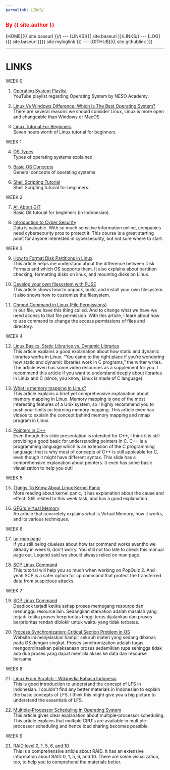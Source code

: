 ```yaml
---
permalink: LINKS/
---
```

<span style="color:red; font-weight:bold; font-size:larger;">By {{ site.author }}</span>
<br><br>
[HOME]({{ site.baseurl }}/) ---
[LINKS]({{ site.baseurl }}/LINKS/) ---
[LOG]({{ site.baseurl }}{{ site.myloglink }}) ---
[GITHUB]({{ site.githublink }})
<br>
<hr>

# LINKS

WEEK 0

1. [Operating System Playlist](https://www.youtube.com/playlist?list=PLBlnK6fEyqRiVhbXDGLXDk_OQAeuVcp2O)<br>
YouTube playlist regarding Operating System by NESO Academy.

2. [Linux Vs Windows Difference: Which Is The Best Operating System?](https://www.softwaretestinghelp.com/linux-vs-windows/)<br>
There are several reasons we should consider Linux, Linux is more open and changeable than Windows or MacOS

3. [Linux Tutorial For Beginners](https://youtu.be/wBp0Rb-ZJak)<br>
Seven hours worth of Linux tutorial for beginners.

WEEK 1

4. [OS Types](https://edu.gcfglobal.org/en/computerbasics/understanding-operating-systems/1/)<br>
Types of operating systems explained.

5. [Basic OS Concepts](https://youtu.be/9GDX-IyZ_C8)<br>
General concepts of operating systems.

6. [Shell Scripting Tutorial](https://youtu.be/GtovwKDemnI)<br>
Shell Scripting tutorial for beginners.

WEEK 2

7. [All About GIT](https://youtu.be/fQbTeNX1mvM)<br>
Basic Git tutorial for beginners (in Indonesian).

8. [Introduction to Cyber Security](https://www.codecademy.com/learn/introduction-to-cybersecurity)<br>
Data is valuable. With so much sensitive information online, companies need cybersecurity pros to protect it. This course is a great starting point for anyone interested in cybersecurity, but not sure where to start.

WEEK 3

9. [How to Format Disk Partitions in Linux](https://phoenixnap.com/kb/linux-format-disk)<br>
This article helps me understand about the difference between Disk Formats and which OS supports them. It also explains about partition checking, formatting disks on linux, and mounting disks on Linux.

10. [Develop your own filesystem with FUSE](https://developer.ibm.com/articles/l-fuse/)<br>
This article shows how to unpack, build, and install your own filesystem. It also shows how to customize the filesystem.

11. [Chmod Command in Linux (File Permissions)](https://linuxize.com/post/chmod-command-in-linux/)<br>
In our file, we have this thing called. And to change what we have we need access to that file permission. With this article, I learn about how to use command to change the access permissions of files and directory.

WEEK 4

12. [Linux Basics: Static Libraries vs. Dynamic Libraries](https://medium.com/swlh/linux-basics-static-libraries-vs-dynamic-libraries-a7bcf8157779)<br>
This article explains a good explanation about how static and dynamic libraries works in Linux. “You came to the right place if you’re wondering how static and dynamic libraries work in C programs,” the writer writes. The article even has some video resources as a supplement for you. I recommend this article if you want to understand deeply about libraries in Linux and C (since, you know, Linux is made of C language).

13. [What is memory mapping in Linux?](https://frameboxxindore.com/linux/what-is-memory-mapping-in-linux.html)<br>
This article explains a brief yet comprehensive explanation about memory mapping in Linux. Memory mapping is one of the most interesting features of a Unix system, so I highly recommend you to push your limits on learning memory mapping. This article even has videos to explain the concept behind memory mapping and nmap program in Linux.

14. [Pointers in C++](https://personal.utdallas.edu/~rkm010300/utd/cs3376/ppt/ch09.pdf)<br>
Even though this slide presentation is intended for C++, I think it is still providing a good basic for understanding pointers in C. C++ is a programming language which is an extension of the C programming language; that is why most of concepts of C++ is still appicable for C, even though it might have different syntax. This slide has a comprehensive explanation about pointers. It even has some basic visualization to help you out!

WEEK 5

15. [Things To Know About Linux Kernel Panic](https://www.linuxandubuntu.com/home/things-to-know-about-linux-kernel-panic)<br>
More reading about kernel panic, it has explanation about the cause and effect. Still related to this week task, and has a good explanation.

16. [GFG's Virtual Memory](https://www.geeksforgeeks.org/virtual-memory-in-operating-system/)<br>
An article that concretely explains what is Virtual Memory, how it works, and its various techniques.

WEEK 6

17. [tar man page](https://linux.die.net/man/1/tar)<br>
If you still being clueless about how tar command works eventho we already in week 6, don't worry. You still not too late to check this manual page out. Legend said we should always relied on man page.

18. [SCP Linux Command](https://www.freecodecamp.org/news/scp-linux-command-example-how-to-ssh-file-transfer-from-remote-to-local/)<br>
This tutorial will help you so much when working on PopQuiz 2. And yeah SCP is a safer option for cp command that protect the transferred data from suspicious attacks.

WEEK 7

19. [SCP Linux Command](https://www.geeksforgeeks.org/difference-between-deadlock-and-starvation-in-os/)<br>
Deadlock terjadi ketika setiap proses memegang resource dan menunggu resource lain. Sedangkan starvation adalah masalah yang terjadi ketika proses berprioritas tinggi terus dijalankan dan proses berprioritas rendah diblokir untuk waktu yang tidak terbatas.

20. [Process Synchronization: Critical Section Problem in OS](https://www.guru99.com/process-synchronization.html)<br>
Website ini menjelaskan hampir seluruh materi yang sedang dibahas pada OS dengan singkat. Proses synchronization adalah tugas mengoordinasikan pelaksanaan proses sedemikian rupa sehingga tidak ada dua proses yang dapat memiliki akses ke data dan resourse bersama.

WEEK 8

21. [Linux From Scratch - Wikipedia Bahasa Indonesia](https://id.wikipedia.org/wiki/Linux_From_Scratch)<br>
This is good introduction to understand the concept of LFS in Indonesian. I couldn't find any better materials in Indonesian to explain the basic concepts of LFS. I think this might give you a big picture to understand the essentials of LFS.

22. [Multiple-Processor Scheduling in Operating System](https://www.geeksforgeeks.org/multiple-processor-scheduling-in-operating-system/)<br>
This article gives clear explanation about multiple-processor scheduling. This article explains that multiple CPU's are available in multiple-processor scheduling and hence load sharing becomes possible.

WEEK 9

21. [RAID level 0, 1, 5, 6, and 10](https://www.prepressure.com/library/technology/raid)<br>
This is a comprehensive article about RAID. It has an extensive information about RAID 0, 1, 5, 6, and 10. There are some visualization, too, to help you to comprehend the materials better.
